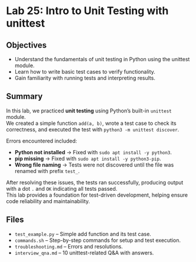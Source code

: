 # Lab 25: Intro to Unit Testing with unittest

## Objectives
- Understand the fundamentals of unit testing in Python using the unittest module.
- Learn how to write basic test cases to verify functionality.
- Gain familiarity with running tests and interpreting results.

## Summary
In this lab, we practiced **unit testing** using Python’s built-in `unittest` module.  
We created a simple function `add(a, b)`, wrote a test case to check its correctness, and executed the test with `python3 -m unittest discover`.  

Errors encountered included:
- **Python not installed** → Fixed with `sudo apt install -y python3`.
- **pip missing** → Fixed with `sudo apt install -y python3-pip`.
- **Wrong file naming** → Tests were not discovered until the file was renamed with prefix `test_`.  

After resolving these issues, the tests ran successfully, producing output with a dot `.` and `OK` indicating all tests passed.  
This lab provides a foundation for test-driven development, helping ensure code reliability and maintainability.

## Files
- `test_example.py` – Simple add function and its test case.
- `commands.sh` – Step-by-step commands for setup and test execution.
- `troubleshooting.md` – Errors and resolutions.
- `interview_qna.md` – 10 unittest-related Q&A with answers.

